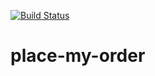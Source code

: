 [![Build Status](https://travis-ci.org/dradickal/place-my-order.png?branch=master)](https://travis-ci.org/dradickal/donejs-training)

# place-my-order
